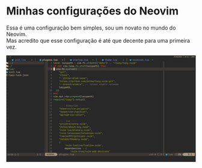 # Minhas configurações do Neovim

Essa é uma configuração bem simples, sou um novato no mundo do Neovim.  
Mas acredito que esse configuração é até que decente para uma primeira vez.

![preview](./scr.png)
